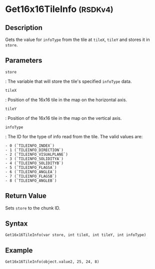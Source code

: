 # Get16x16TileInfo <small>(RSDKv4)</small>

## Description
Gets the value for `infoType` from the tile at `tileX`, `tileY` and stores it in `store`.

## Parameters
`store`

:   The variable that will store the tile's specified `infoType` data.

`tileX`

:   Position of the 16x16 tile in the map on the horizontal axis.

`tileY`

:   Position of the 16x16 tile in the map on the vertical axis.

`infoType`

:   The ID for the type of info read from the tile. The valid values are:

    - 0 (`TILEINFO_INDEX`)
    - 1 (`TILEINFO_DIRECTION`)
    - 2 (`TILEINFO_VISUALPLANE`)
    - 3 (`TILEINFO_SOLIDITYA`)
    - 4 (`TILEINFO_SOLIDITYB`)
    - 5 (`TILEINFO_FLAGSA`)
    - 6 (`TILEINFO_ANGLEA`)
    - 7 (`TILEINFO_FLAGSB`)
    - 8 (`TILEINFO_ANGLEB`)

## Return Value
Sets `store` to the chunk ID.

## Syntax
```
Get16x16TileInfo(var store, int tileX, int tileY, int infoType)
```

## Example
```
Get16x16TileInfo(object.value2, 25, 24, 8)
```